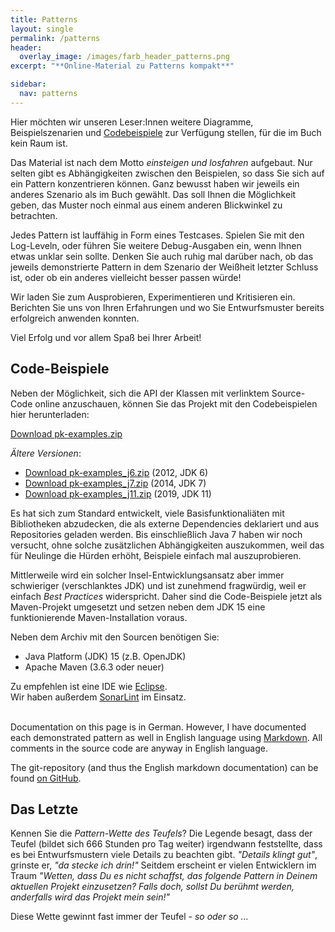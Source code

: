 ```yaml
---
title: Patterns
layout: single
permalink: /patterns
header:
  overlay_image: /images/farb_header_patterns.png
excerpt: "**Online-Material zu Patterns kompakt**"

sidebar:
  nav: patterns
---
```


Hier möchten wir unseren Leser:Innen weitere Diagramme, Beispielszenarien und [Codebeispiele](#codebeispiele) zur Verfügung stellen, für die im Buch kein Raum ist.

Das Material ist nach dem Motto *einsteigen und losfahren* aufgebaut. Nur selten gibt es Abhängigkeiten zwischen den Beispielen, so dass Sie sich auf ein Pattern konzentrieren können.
Ganz bewusst haben wir jeweils ein anderes Szenario als im Buch gewählt.
Das soll Ihnen die Möglichkeit geben, das Muster noch einmal aus einem anderen Blickwinkel zu betrachten.

Jedes Pattern ist lauffähig in Form eines Testcases. Spielen Sie mit den Log-Leveln, oder führen Sie weitere Debug-Ausgaben ein, wenn Ihnen etwas unklar sein sollte. Denken Sie auch ruhig mal darüber nach, ob das jeweils demonstrierte Pattern in dem Szenario der Weißheit letzter Schluss ist, oder ob ein anderes vielleicht besser passen würde!

Wir laden Sie zum Ausprobieren, Experimentieren und Kritisieren ein. Berichten Sie uns von Ihren Erfahrungen und wo Sie Entwurfsmuster bereits erfolgreich anwenden konnten.

Viel Erfolg und vor allem Spaß bei Ihrer Arbeit!



<h2 id="codebeispiele"> Code-Beispiele </h2>

Neben der Möglichkeit, sich die API der Klassen mit verlinktem Source-Code online anzuschauen, können Sie das Projekt mit den Codebeispielen hier herunterladen:

[Download pk-examples.zip](/downloads/pk-examples.zip)  

*Ältere Versionen*:

* [Download pk-examples_j6.zip](/downloads/pk-examples_j6.zip) (2012, JDK 6)
* [Download pk-examples_j7.zip](/downloads/pk-examples_j7.zip) (2014, JDK 7)
* [Download pk-examples_j11.zip](/downloads/pk-examples_j11.zip) (2019, JDK 11) 


Es hat sich zum Standard entwickelt, viele Basisfunktionaliäten mit Bibliotheken abzudecken, die als externe Dependencies deklariert und aus Repositories geladen werden.
Bis einschließlich Java 7 haben wir noch versucht, ohne solche zusätzlichen Abhängigkeiten auszukommen, weil das für Neulinge die Hürden erhöht, Beispiele einfach mal auszuprobieren.

Mittlerweile wird ein solcher Insel-Entwicklungsansatz aber immer schwieriger (verschlanktes JDK) und ist zunehmend fragwürdig, weil er einfach *Best Practices* widerspricht.
Daher sind die Code-Beispiele jetzt als Maven-Projekt umgesetzt und setzen neben dem JDK 15 eine funktionierende Maven-Installation voraus.

Neben dem Archiv mit den Sourcen benötigen Sie:
* Java Platform (JDK) 15 (z.B. OpenJDK)
* Apache Maven (3.6.3 oder neuer) 

Zu empfehlen ist eine IDE wie [Eclipse](https://www.eclipse.org/).   
Wir haben außerdem [SonarLint](https://www.sonarsource.com/products/sonarlint/) im Einsatz.



<i class="fa-solid fa-globe orange-text fa-xl"></i>  
Documentation on this page is in German. However, I have documented each demonstrated pattern as well in English language using [Markdown](https://docs.github.com/get-started/writing-on-github/getting-started-with-writing-and-formatting-on-github/basic-writing-and-formatting-syntax).
All comments in the source code are anyway in English language.

The git-repository (and thus the English markdown documentation) can be found [on GitHub](https://github.com/KarlEilebrecht/patterns-kompakt-code).



<div class="pattern-wette" markdown="1">

## Das Letzte
Kennen Sie die *Pattern-Wette des Teufels*?
Die Legende besagt, dass der Teufel (bildet sich 666 Stunden pro Tag weiter) irgendwann feststellte, dass es bei Entwurfsmustern viele Details zu beachten gibt. *"Details klingt gut"*, grinste er, *"da stecke ich drin!"*
Seitdem erscheint er vielen Entwicklern im Traum *"Wetten, dass Du es nicht schaffst, das folgende Pattern in Deinem aktuellen Projekt einzusetzen? Falls doch, sollst Du berühmt werden, anderfalls wird das Projekt mein sein!"*  

Diese Wette gewinnt fast immer der Teufel - *so oder so ...*

</div>